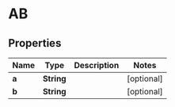 

# AB


## Properties

| Name | Type | Description | Notes |
|------------ | ------------- | ------------- | -------------|
|**a** | **String** |  |  [optional] |
|**b** | **String** |  |  [optional] |



